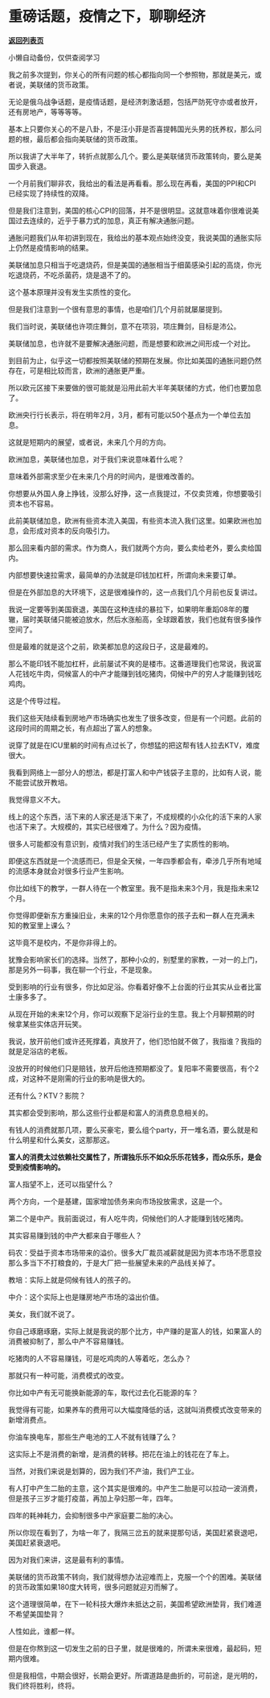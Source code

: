 # 重磅话题，疫情之下，聊聊经济

[**返回列表页**](/gzh/记忆承载)

小懒自动备份，仅供查阅学习

我之前多次提到，你关心的所有问题的核心都指向同一个参照物，那就是美元，或者说，美联储的货币政策。  

无论是俄乌战争话题，是疫情话题，是经济刺激话题，包括严防死守亦或者放开，还有房地产，等等等等。  

基本上只要你关心的不是八卦，不是汪小菲是否喜提韩国光头男的抚养权，那么问题的根，最后都会指向美联储的货币政策。  

所以我讲了大半年了，转折点就那么几个。要么是美联储货币政策转向，要么是美国步入衰退。  

一个月前我们聊非农，我给出的看法是再看看。那么现在再看，美国的PPI和CPI已经实现了持续性的双降。

但是我们注意到，美国的核心CPI的回落，并不是很明显。这就意味着你很难说美国过去连续的，近乎于暴力式的加息，真正有解决通胀问题。  

通胀问题我们从年初讲到现在，我给出的基本观点始终没变，我说美国的通胀实际上仍然是疫情影响的结果。

美联储加息只相当于吃退烧药，但是美国的通胀相当于细菌感染引起的高烧，你光吃退烧药，不吃杀菌药，烧是退不了的。

这个基本原理并没有发生实质性的变化。  

但是我们注意到一个很有意思的事情，也是咱们几个月前就屡屡提到。  

我们当时说，美联储也许项庄舞剑，意不在项羽，项庄舞剑，目标是沛公。

美联储加息，也许就不是要解决通胀问题，而是想要和欧洲之间形成一个对比。  

到目前为止，似乎这一切都按照美联储的预期在发展。你比如美国的通胀问题仍然存在，可是相比较而言，欧洲的通胀更严重。  

所以欧元区接下来要做的很可能就是沿用此前大半年美联储的方式，他们也要加息了。  

欧洲央行行长表示，将在明年2月，3月，都有可能以50个基点为一个单位去加息。  

这就是短期内的展望，或者说，未来几个月的方向。  

欧洲加息，美联储也加息，对于我们来说意味着什么呢？  

意味着外部需求至少在未来几个月的时间内，是很难改善的。

你想要从外国人身上挣钱，没那么好挣，这一点我提过，不仅卖货难，你想要吸引资本也不容易。

此前美联储加息，欧洲有些资本流入美国，有些资本流入我们这里。如果欧洲也加息，会形成对资本的反向吸引力。  

那么回来看内部的需求。作为商人，我们就两个方向，要么卖给老外，要么卖给国内。  

内部想要快速拉需求，最简单的办法就是印钱加杠杆，所谓向未来要订单。  

但是在外部加息的大环境下，这是很难操作的，这一点我们几个月前也反复讲过。  

我说一定要等到美国衰退，美国在这种连续的暴拉下，如果明年重蹈08年的覆辙，届时美联储只能被迫放水，然后水涨船高，全球跟着放，我们也就有很多操作空间了。  

但是最难的就是这个之前，欧美都加息的这段日子，这是最难的。  

那么不能印钱不能加杠杆，此前屡试不爽的是楼市。这番道理我们也常说，我说富人花钱吃牛肉，伺候富人的中产才能赚到钱吃猪肉，伺候中产的穷人才能赚到钱吃鸡肉。  

这是个传导过程。  

我们这些天陆续看到房地产市场确实也发生了很多改变，但是有一个问题。此前的这段时间的周期之长，有点超出了富人的想象。

说穿了就是在ICU里躺的时间有点过长了，你想猛的把这帮有钱人拉去KTV，难度很大。  

我看到网络上一部分人的想法，都是打富人和中产钱袋子主意的，比如有人说，能不能尝试放开教培。  

我觉得意义不大。

线上的这个东西，活下来的人家还是活下来了，不成规模的小众化的活下来的人家也活下来了。大规模的，其实已经很难了。为什么？因为疫情。

很多人可能都没有意识到，疫情对我们的生活已经产生了实质性的影响。  

即便这东西就是一个流感而已，但是全天候，一年四季都会有，牵涉几乎所有地域的流感本身就会对很多行业产生影响。  

你比如线下的教学，一群人待在一个教室里。我不是指未来3个月，我是指未来12个月。  

你觉得即便新东方重操旧业，未来的12个月你愿意你的孩子去和一群人在充满未知的教室里上课么？  

这毕竟不是校内，不是你非得上的。  

犹豫会影响家长们的选择。当然了，那种小众的，别墅里的家教，一对一的上门，那是另外一码事，我在聊一个行业，不是现象。  

受到影响的行业有很多，你比如足浴。你看着好像不上台面的行业其实从业者比富士康多多了。

从现在开始的未来12个月，你可以观察下足浴行业的生意。我上个月聊预期的时候拿某些实体店开玩笑。  

我说，放开前他们或许还死撑着，真放开了，他们恐怕就不做了，我指谁？我指的就是足浴店的老板。

没放开的时候他们只是赔钱，放开后他连预期都没了。复阳率不需要很高，有个2成，对这种不是刚需的行业的影响是很大的。

还有什么？KTV？影院？  

其实都会受到影响，那么这些行业都是和富人的消费息息相关的。  

有钱人的消费就那几项，要么买豪宅，要么组个party，开一堆名酒，要么就是和什么明星和什么美女，这那那这。  

 **富人的消费太过依赖社交属性了，所谓独乐乐不如众乐乐花钱多，而众乐乐，是会受到疫情影响的。**

富人指望不上，还可以指望什么？  

两个方向，一个是基建，国家增加债务来向市场投放需求，这是一个。  

第二个是中产。我前面说过，有人吃牛肉，伺候他们的人才能赚到钱吃猪肉。  

其实容易赚到钱的中产大都来自于哪些人？  

码农：受益于资本市场带来的溢价。很多大厂裁员减薪就是因为资本市场不愿意投那么多当下不打粮食的，于是大厂把一些展望未来的产品线关掉了。

教培：实际上就是伺候有钱人的孩子的。  

中介：这个实际上也是赚房地产市场的溢出价值。  

美女，我们就不说了。  

你自己琢磨琢磨，实际上就是我说的那个比方，中产赚的是富人的钱，如果富人的消费被抑制了，那么中产不容易赚钱。  

吃猪肉的人不容易赚钱，可是吃鸡肉的人等着吃，怎么办？  

那就只有一种可能，消费模式的改变。

你比如中产有无可能换新能源的车，取代过去化石能源的车？  

我觉得有可能，如果养车的费用可以大幅度降低的话，这就叫消费模式改变带来的新增消费点。  

你油车换电车，那些生产电池的工人不就有钱赚了么？  

这实际上不是消费的新增，是消费的转移。把花在油上的钱花在了车上。  

当然，对我们来说是划算的，因为我们不产油，我们产工业。

有人打中产生二胎的主意，这个其实是很难的。中产生二胎是可以拉动一波消费，但是孩子三岁才能打疫苗，再加上孕妇那一年，四年。  

四年的耗神耗力，会抑制很多中产家庭要二胎的决心。  

所以你现在看到了，为啥一年了，我隔三岔五的就来提那句话，美国赶紧衰退吧，美国赶紧衰退吧。  

因为对我们来讲，这是最有利的事情。

美联储的货币政策不转向，我们就得想办法迎难而上，克服一个个的困难。美联储的货币政策如果180度大转弯，很多问题就迎刃而解了。  

这个道理很简单，在下一轮科技大爆炸未抵达之前，美国希望欧洲垫背，我们难道不希望美国垫背？  

人性如此，谁都一样。  

但是在你熬到这一切发生之前的日子里，就是很难的，所谓未来很难，最起码，短期内很难。

但是我相信，中期会很好，长期会更好。所谓道路是曲折的，可前途，是光明的，我们终将胜利，终将。

